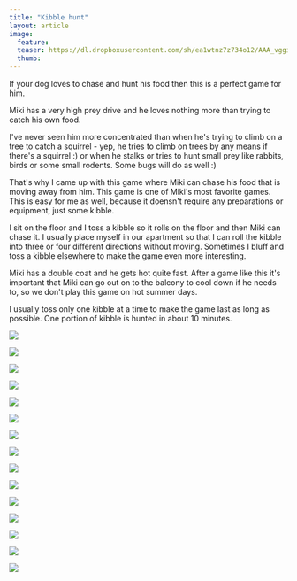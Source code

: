 ```yaml
---
title: "Kibble hunt"
layout: article
image:
  feature:
  teaser: https://dl.dropboxusercontent.com/sh/ea1wtnz7z734o12/AAA_vggi0yefXTv3aSTCOpi_a/aktivointi/nappulajahti/DS38593-245px.jpg
  thumb:
---
```


If your dog loves to chase and hunt his food then this is a perfect game for him.

Miki has a very high prey drive and he loves nothing more than trying to catch his own food.

I've never seen him more concentrated than when he's trying to climb on a tree to catch a squirrel - yep, he tries to climb on trees by any means if there's a squirrel :) or when he stalks or tries to hunt small prey like rabbits, birds or some small rodents. Some bugs will do as well :)

That's why I came up with this game where Miki can chase his food that is moving away from him. This game is one of Miki's most favorite games. This is easy for me as well, because it doensn't require any preparations or equipment, just some kibble.

I sit on the floor and I toss a kibble so it rolls on the floor and then Miki can chase it. I usually place myself in our apartment so that I can roll the kibble into three or four different directions without moving. Sometimes I bluff and toss a kibble elsewhere to make the game even more interesting.

Miki has a double coat and he gets hot quite fast. After a game like this it's important that Miki can go out on to the balcony to cool down if he needs to, so we don't play this game on hot summer days.

I usually toss only one kibble at a time to make the game last as long as possible. One portion of kibble is hunted in about 10 minutes. 

[![](https://dl.dropboxusercontent.com/sh/ea1wtnz7z734o12/AADkv5M4AMDj6UNmfW4pVGNTa/aktivointi/nappulajahti/DS38471-800px.jpg)](https://dl.dropboxusercontent.com/sh/ea1wtnz7z734o12/AADAL9GhrjMfpNMyahybwsrla/aktivointi/nappulajahti/DS38471.jpg)

[![](https://dl.dropboxusercontent.com/sh/ea1wtnz7z734o12/AABhV64IZG1SslYsqty-A8t9a/aktivointi/nappulajahti/DS38472-800px.jpg)](https://dl.dropboxusercontent.com/sh/ea1wtnz7z734o12/AAC-JMcp4rV6udbldfIbjf3ra/aktivointi/nappulajahti/DS38472.jpg)

[![](https://dl.dropboxusercontent.com/sh/ea1wtnz7z734o12/AAAbkmo8tTCvBMkPq68bwmhga/aktivointi/nappulajahti/DS38473-800px.jpg)](https://dl.dropboxusercontent.com/sh/ea1wtnz7z734o12/AAA5FoG0gWFewhTBPs3sTGe8a/aktivointi/nappulajahti/DS38473.jpg)

[![](https://dl.dropboxusercontent.com/sh/ea1wtnz7z734o12/AACsfz3EGKglpGMJVn3mb5OWa/aktivointi/nappulajahti/DS38474-800px.jpg)](https://dl.dropboxusercontent.com/sh/ea1wtnz7z734o12/AACfwTlPp8D5dsrWDx5SuNBSa/aktivointi/nappulajahti/DS38474.jpg)

[![](https://dl.dropboxusercontent.com/sh/ea1wtnz7z734o12/AAAibVHGeJ-99Mk3Ieo6RkAaa/aktivointi/nappulajahti/DS38475-800px.jpg)](https://dl.dropboxusercontent.com/sh/ea1wtnz7z734o12/AADoH-nTn1G-EORpgj0uQgeya/aktivointi/nappulajahti/DS38475.jpg)

[![](https://dl.dropboxusercontent.com/sh/ea1wtnz7z734o12/AABNG_CusJy52CoMXNQe_M_ga/aktivointi/nappulajahti/DS38568-800px.jpg)](https://dl.dropboxusercontent.com/sh/ea1wtnz7z734o12/AAAqlBMGXvG-rjc3dDaH50wEa/aktivointi/nappulajahti/DS38568.jpg)

[![](https://dl.dropboxusercontent.com/sh/ea1wtnz7z734o12/AAAmgtC-PnOn2QeIYoWYw-XPa/aktivointi/nappulajahti/DS38569-800px.jpg)](https://dl.dropboxusercontent.com/sh/ea1wtnz7z734o12/AAC2Pr1aCxHiu6PKeMPW5t0Ea/aktivointi/nappulajahti/DS38569.jpg)

[![](https://dl.dropboxusercontent.com/sh/ea1wtnz7z734o12/AAAxwZDyrRCCVLGFPOhi4gxxa/aktivointi/nappulajahti/DS38570-800px.jpg)](https://dl.dropboxusercontent.com/sh/ea1wtnz7z734o12/AAB9Iv-aMzNs-wPIKVX8MTNPa/aktivointi/nappulajahti/DS38570.jpg)

[![](https://dl.dropboxusercontent.com/sh/ea1wtnz7z734o12/AABvqDz7wQsDGX40ZNVMXlABa/aktivointi/nappulajahti/DS38571-800px.jpg)](https://dl.dropboxusercontent.com/sh/ea1wtnz7z734o12/AACwQTws0CA5nHEHspZDOCAVa/aktivointi/nappulajahti/DS38571.jpg)

[![](https://dl.dropboxusercontent.com/sh/ea1wtnz7z734o12/AABJwAZAwQykRyN6YeOq62qra/aktivointi/nappulajahti/DS38572-800px.jpg)](https://dl.dropboxusercontent.com/sh/ea1wtnz7z734o12/AADc0MBQhaibRaBz_l-pXCvta/aktivointi/nappulajahti/DS38572.jpg)

[![](https://dl.dropboxusercontent.com/sh/ea1wtnz7z734o12/AABscnmuxZXAA4Sy0It04ltka/aktivointi/nappulajahti/DS38573-800px.jpg)](https://dl.dropboxusercontent.com/sh/ea1wtnz7z734o12/AAAiQnnFy6adhedsVPo-8ngEa/aktivointi/nappulajahti/DS38573.jpg)

[![](https://dl.dropboxusercontent.com/sh/ea1wtnz7z734o12/AACX67im33xiKyVFU-Ju1i5ba/aktivointi/nappulajahti/DS38593-800px.jpg)](https://dl.dropboxusercontent.com/sh/ea1wtnz7z734o12/AAB8iNfSiVJ1Z1toJzxtDtlxa/aktivointi/nappulajahti/DS38593.jpg)

[![](https://dl.dropboxusercontent.com/sh/ea1wtnz7z734o12/AAC5C_nk9JUdPcEAWBR7vJSVa/aktivointi/nappulajahti/DS38594-800px.jpg)](https://dl.dropboxusercontent.com/sh/ea1wtnz7z734o12/AACkA4_ekH8wbQoUPUtGIVj9a/aktivointi/nappulajahti/DS38594.jpg)

[![](https://dl.dropboxusercontent.com/sh/ea1wtnz7z734o12/AAAX3R-3jxYx55YHJzwTHE6Ta/aktivointi/nappulajahti/DS38595-800px.jpg)](https://dl.dropboxusercontent.com/sh/ea1wtnz7z734o12/AADyxWSJKuaAUTG04r34lgEta/aktivointi/nappulajahti/DS38595.jpg)

[![](https://dl.dropboxusercontent.com/sh/ea1wtnz7z734o12/AABybfNrtOg18BMk0Ro9nha5a/aktivointi/nappulajahti/DS38597-800px.jpg)](https://dl.dropboxusercontent.com/sh/ea1wtnz7z734o12/AABdal_c_baZ5z2v78BQDUZka/aktivointi/nappulajahti/DS38597.jpg)
